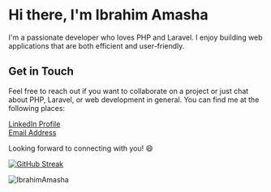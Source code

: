 
# Hi there, I'm Ibrahim Amasha

I'm a passionate developer who loves PHP and Laravel. I enjoy building web applications that are both efficient and user-friendly.

 
 

## Get in Touch

Feel free to reach out if you want to collaborate on a project or just chat about PHP, Laravel, or web development in general. You can find me at the following places:

 [LinkedIn Profile](https://www.linkedin.com/in/ibrahim-amasha-24199a230/) <br>
 [Email Address](mailto:ibrahimamasha7@gmail.com)

Looking forward to connecting with you! 😄

[![GitHub Streak](https://streak-stats.demolab.com?user=IbrahimAmasha&theme=whatsapp-light2&border_radius=5.4)](https://git.io/streak-stats)

<p><img  src="https://github-readme-stats.vercel.app/api/top-langs?username=IbrahimAmasha&show_icons=true&locale=en&layout=compact" alt="IbrahimAmasha" /></p>
